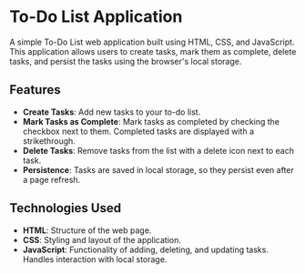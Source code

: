 # To-Do List Application

A simple To-Do List web application built using HTML, CSS, and JavaScript. This application allows users to create tasks, mark them as complete, delete tasks, and persist the tasks using the browser's local storage.

## Features

- **Create Tasks**: Add new tasks to your to-do list.
- **Mark Tasks as Complete**: Mark tasks as completed by checking the checkbox next to them. Completed tasks are displayed with a strikethrough.
- **Delete Tasks**: Remove tasks from the list with a delete icon next to each task.
- **Persistence**: Tasks are saved in local storage, so they persist even after a page refresh.

## Technologies Used

- **HTML**: Structure of the web page.
- **CSS**: Styling and layout of the application.
- **JavaScript**: Functionality of adding, deleting, and updating tasks. Handles interaction with local storage.
